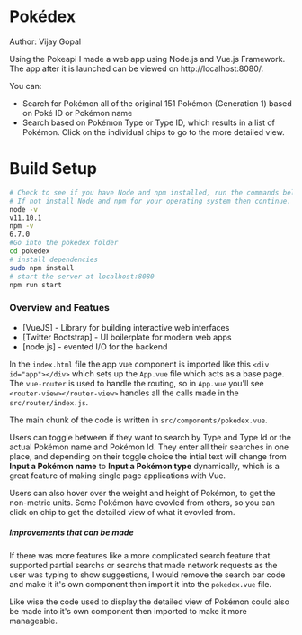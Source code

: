 # Pokédex
Author: Vijay Gopal

Using the Pokeapi I made a web app using Node.js and Vue.js Framework. The app after it is launched can be viewed on http://localhost:8080/.

You can:
  - Search for Pokémon all of the original 151 Pokémon (Generation 1) based on Poké ID or Pokémon name
  - Search based on Pokémon Type or Type ID, which results in a list of Pokémon. Click on the individual chips to go to the more detailed view.

# Build Setup

``` bash
# Check to see if you have Node and npm installed, run the commands below and you should see an output. 
# If not install Node and npm for your operating system then continue.
node -v
v11.10.1
npm -v
6.7.0
#Go into the pokedex folder
cd pokedex
# install dependencies
sudo npm install
# start the server at localhost:8080
npm run start
```
### Overview and Featues

* [VueJS] - Library for building interactive web interfaces
* [Twitter Bootstrap] - UI boilerplate for modern web apps
* [node.js] - evented I/O for the backend

In the `index.html` file the app vue component is imported like this `<div id="app"></div>` which sets up the `App.vue` file which acts as a base page. The `vue-router` is used to handle the routing, so in `App.vue` you'll see ` <router-view></router-view>` handles all the calls made in the `src/router/index.js`.

The main chunk of the code is written in `src/components/pokedex.vue`.

Users can toggle between if they want to search by Type and Type Id or the actual Pokémon name and Pokémon Id. They enter all their searches in one place, and depending on their toggle choice the intial text will change from **Input a Pokémon name** to  **Input a Pokémon type** dynamically, which is a great feature of making single page applications with Vue. 

Users can also hover over the weight and height of Pokémon, to get the non-metric units. Some Pokémon have evovled from others, so you can click on chip to get the detailed view of what it evovled from.

##### Improvements that can be made
If there was more features like a more complicated search feature that supported partial searchs or searchs that made network requests as the user was typing to show suggestions, I would remove the search bar code and make it it's own component then import it into the `pokedex.vue` file.

Like wise the code used to display the detailed view of Pokémon could also be made into it's own component then imported to make it more manageable. 
